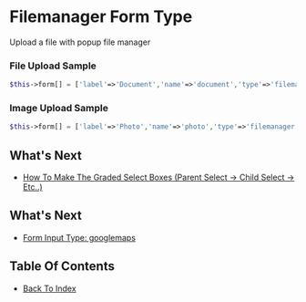 # Filemanager Form Type
Upload a file with popup file manager

### File Upload Sample
```php
$this->form[] = ['label'=>'Document','name'=>'document','type'=>'filemanager','filemanager_type'=>'file'];
```

### Image Upload Sample
```php
$this->form[] = ['label'=>'Photo','name'=>'photo','type'=>'filemanager','filemanager_type'=>'image'];
```

## What's Next
- [How To Make The Graded Select Boxes (Parent Select -> Child Select -> Etc..)](./how-make-graded-select-box.md)

## What's Next
- [Form Input Type: googlemaps](./form-googlemaps.md)

## Table Of Contents
- [Back To Index](./index.md)